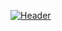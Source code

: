 
<!-- # Hello, Coders! <img src="https://raw.githubusercontent.com/MartinHeinz/MartinHeinz/master/wave.gif" width="30px"> -->

[![Header](https://github.com/Sahil-Chavan/Sahil-Chavan/blob/main/Github%20Banner%201%20(5).gif "Header")](https://some-url.dev/)
<!-- <img align="right" alt="Coding" width="1400" src="Github Banner 1 (5).gif"> -->

<!--
**Sahil-Chavan/Sahil-Chavan** is a ✨ _special_ ✨ repository because its `README.md` (this file) appears on your GitHub profile.

Here are some ideas to get you started:

- 🔭 I’m currently working on ...
- 🌱 I’m currently learning ...
- 👯 I’m looking to collaborate on ...
- 🤔 I’m looking for help with ...
- 💬 Ask me about ...
- 📫 How to reach me: ...
- 😄 Pronouns: ...
- ⚡ Fun fact: ...
-->
